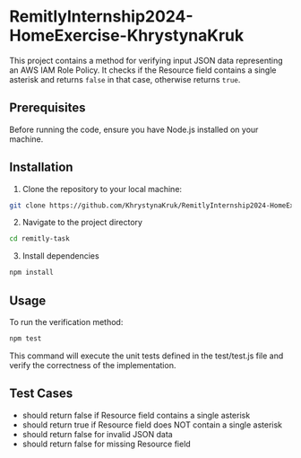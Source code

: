 # RemitlyInternship2024-HomeExercise-KhrystynaKruk

This project contains a method for verifying input JSON data representing an AWS IAM Role Policy. It checks if the Resource field contains a single asterisk and returns `false` in that case, otherwise returns `true`. 

## Prerequisites

Before running the code, ensure you have Node.js installed on your machine.

## Installation

1. Clone the repository to your local machine:

```bash
git clone https://github.com/KhrystynaKruk/RemitlyInternship2024-HomeExercise-KhrystynaKruk.git
```
2. Navigate to the project directory
```bash
cd remitly-task
```
3. Install dependencies
```bash
npm install
```
##  Usage
To run the verification method:
```bash
npm test
```

This command will execute the unit tests defined in the test/test.js file and verify the correctness of the implementation.

## Test Cases
- should return false if Resource field contains a single asterisk
- should return true if Resource field does NOT contain a single asterisk
- should return false for invalid JSON data
- should return false for missing Resource field
